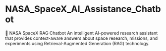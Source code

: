 # NASA_SpaceX_AI_Assistance_Chatbot
🚀 NASA SpaceX RAG Chatbot An intelligent AI-powered research assistant that provides context-aware answers about space research, missions, and experiments using Retrieval-Augmented Generation (RAG) technology.
